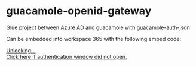 # guacamole-openid-gateway
Glue project between Azure AD and guacamole with guacamole-auth-json


Can be embedded into workspace 365 with the following embed code:

<form name="autologon" class="loginform" method="post" action="https://URL-WHERE-YOU-INSTALLED-GATEWAY.COM" title="Unlocking..." >
	<a href="javascript: document.autologon.submit();">
		<div class="shield">
			<span class="iconify largeicon" data-icon="mdi-refresh">Unlocking...</span>
		</div>
		<input type="hidden" name="login" value="true" />
		Click here if authentication window did not open.
		<script>document.autologon.submit();</script>
	</a>
</form>
